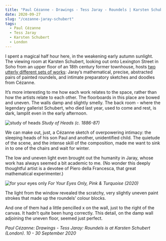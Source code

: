 ```yaml
---
title: "Paul Cézanne - Drawings - Tess Jaray - Roundels | Karsten Schubert"
date: 2020-09-27
slug: "/cezanne-jaray-schubert"
tags:
  - Paul Cézanne
  - Tess Jaray
  - Karsten Schubert
  - London
---
```


I spent a magical half hour here, in the weakening early autumn sunlight. The viewing room at Karsten Schubert, looking out onto Lexington Street in Soho from an upper floor of an 18th century former townhouse, hosts [two utterly different sets of works](https://karstenschubert.viewingrooms.com/viewing-room/8-paul-cezanne-drawings-tess-jaray-roundels/): Jaray’s mathematical, precise, abstracted pairs of painted roundels, and intimate preparatory sketches and doodles from Cézanne.

It’s more interesting to me how each work relates to the space, rather than how the artists relate to each other. The floorboards in this place are bowed and uneven. The walls damp and slightly smelly. The back room - where the legendary gallerist Schubert, who died last year, used to come and rest, is dark, lamplit even in the early afternoon.

![study of heads](/cezanne-jaray-schubert-1.jpg)
*Study of Heads (c. 1886-87)*

We can make out, just, a Cézanne sketch of overpowering intimacy: the sleeping heads of his son Paul and another, unidentified child. The quietude of the scene, and the intense skill of the composition, made me want to sink in to one of the chairs and wait for winter.

The low and uneven light even brought out the humanity in Jaray, whose work has always seemed a bit academic to me. (No wonder this deeply thoughtful artist is a devotee of Piero della Francesca, that great mathematical experimenter.)

![for your eyes only](/cezanne-jaray-schubert-2.jpg)
*For Your Eyes Only, Pink & Turquoise (2020)*

The light from the window revealed the scratchy, very slightly uneven paint strokes that made up the roundels’ colour blocks.

And one of them had a little pencilled x on the wall, just to the right of the canvas. It hadn’t quite been hung correctly. This detail, on the damp wall adjoining the uneven floor, seemed just perfect.

*Paul Cézanne: Drawings - Tess Jaray: Roundels is at Karsten Schubert (London). 10 - 30 September 2020*
